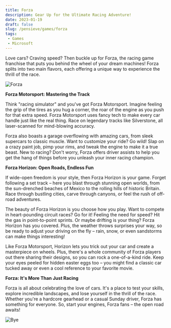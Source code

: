 ```yaml
---
title: Forza
description: Gear Up for the Ultimate Racing Adventure!
date: 2023-01-19
draft: false
slug: /pensieve/games/forza
tags:
 - Games
 - Microsoft
---
```


Love cars? Craving speed? Then buckle up for Forza, the racing game franchise that puts you behind the wheel of your dream machines! Forza splits into two main flavors, each offering a unique way to experience the thrill of the race.

![Forza](https://wallpapercave.com/wp/wp10567340.jpg)

**Forza Motorsport: Mastering the Track**

Think "racing simulator" and you've got Forza Motorsport. Imagine feeling the grip of the tires as you hug a corner, the roar of the engine as you push for that extra speed. Forza Motorsport uses fancy tech to make every car handle just like the real thing. Race on legendary tracks like Silverstone, all laser-scanned for mind-blowing accuracy. 

Forza also boasts a garage overflowing with amazing cars, from sleek supercars to classic muscle. Want to customize your ride? Go wild! Slap on a crazy paint job, pimp your rims, and tweak the engine to make it a true beast. New to racing? Don't worry, Forza offers driver assists to help you get the hang of things before you unleash your inner racing champion.

**Forza Horizon: Open Roads, Endless Fun**

If wide-open freedom is your style, then Forza Horizon is your game. Forget following a set track – here you blast through stunning open worlds, from the sun-drenched beaches of Mexico to the rolling hills of historic Britain. Race through bustling cities, carve through canyons, or feel the rush of off-road adventures. 

The beauty of Forza Horizon is you choose how you play. Want to compete in heart-pounding circuit races? Go for it! Feeling the need for speed? Hit the gas in point-to-point sprints. Or maybe drifting is your thing? Forza Horizon has you covered. Plus, the weather throws surprises your way, so be ready to adjust your driving on the fly – rain, snow, or even sandstorms can make things interesting!

Like Forza Motorsport, Horizon lets you trick out your car and create a masterpiece on wheels. Plus, there's a whole community of Forza players out there sharing their designs, so you can rock a one-of-a-kind ride. Keep your eyes peeled for hidden easter eggs too – you might find a classic car tucked away or even a cool reference to your favorite movie. 

**Forza: It's More Than Just Racing**

Forza is all about celebrating the love of cars. It's a place to test your skills, explore incredible landscapes, and lose yourself in the thrill of the race. Whether you're a hardcore gearhead or a casual Sunday driver, Forza has something for everyone. So, start your engines, Forza fans – the open road awaits!

![Bye](https://wallpapercave.com/wp/wp10567306.jpg)